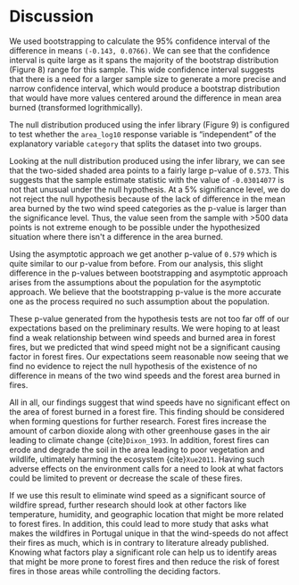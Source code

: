 # Discussion

We used bootstrapping to calculate the 95% confidence interval of the difference in means `(-0.143, 0.0766)`. We can see that the confidence interval is quite large as it spans the majority of the bootstrap distribution (Figure 8) range for this sample. This wide confidence interval suggests that there is a need for a larger sample size to generate a more precise and narrow confidence interval, which would produce a bootstrap distribution that would have more values centered around the difference in mean area burned (transformed logrithmically).

The null distribution produced using the infer library (Figure 9) is configured to test whether the `area_log10` response variable is “independent” of the explanatory variable `category` that splits the dataset into two groups.

Looking at the null distribution produced using the infer library, we can see that the two-sided shaded area points to a fairly large p-value of `0.573`. This suggests that the sample estimate statistic with the value of `-0.03014077` is not that unusual under the null hypothesis. At a 5% significance level, we do not reject the null hypothesis because of the lack of difference in the mean area burned by the two wind speed categories as the p-value is larger than the significance level. Thus, the value seen from the sample with >500 data points is not extreme enough to be possible under the hypothesized situation where there isn't a difference in the area burned.

Using the asymptotic approach we get another p-value of `0.579` which is quite similar to our p-value from before. From our analysis, this slight difference in the p-values between bootstrapping and asymptotic approach arises from the assumptions about the population for the asymptotic approach. We believe that the bootstrapping p-value is the more accurate one as the process required no such assumption about the population.

These p-value generated from the hypothesis tests are not too far off of our expectations based on the preliminary results. We were hoping to at least find a weak relationship between wind speeds and burned area in forest fires, but we predicted that wind speed might not be a significant causing factor in forest fires. Our expectations seem reasonable now seeing that we find no evidence to reject the null hypothesis of the existence of no difference in means of the two wind speeds and the forest area burned in fires.

All in all, our findings suggest that wind speeds have no significant effect on the area of forest burned in a forest fire. This finding  should be considered when forming questions for further research. Forest fires increase the amount of carbon dioxide along with other greenhouse gases in the air leading to climate change {cite}`Dixon_1993`. In addition, forest fires can erode and degrade the soil in the area leading to poor vegetation and wildlife, ultimately harming the ecosystem {cite}`Xue2011`. Having such adverse effects on the environment calls for a need to look at what factors could be limited to prevent or decrease the scale of these fires.

If we use this result to eliminate wind speed as a significant source of wildfire spread, further research should look at other factors like temperature, humidity, and geographic location that might be more related to forest fires. In addition, this could lead to more study that asks what makes the wildfires in Portugal unique in that the wind-speeds do not affect their fires as much, which is in contrary to literature already published. Knowing what factors play a significant role can help us to identify areas that might be more prone to forest fires and then reduce the risk of forest fires in those areas while controlling the deciding factors.
